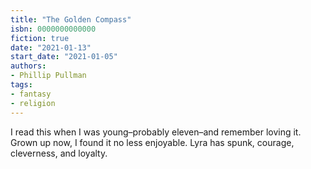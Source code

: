 ```yaml
---
title: "The Golden Compass"
isbn: 0000000000000
fiction: true
date: "2021-01-13"
start_date: "2021-01-05"
authors:
- Phillip Pullman
tags:
- fantasy
- religion
---
```

I read this when I was young–probably eleven–and remember loving it. Grown up now, I found it no less enjoyable. Lyra has spunk, courage, cleverness, and loyalty.
